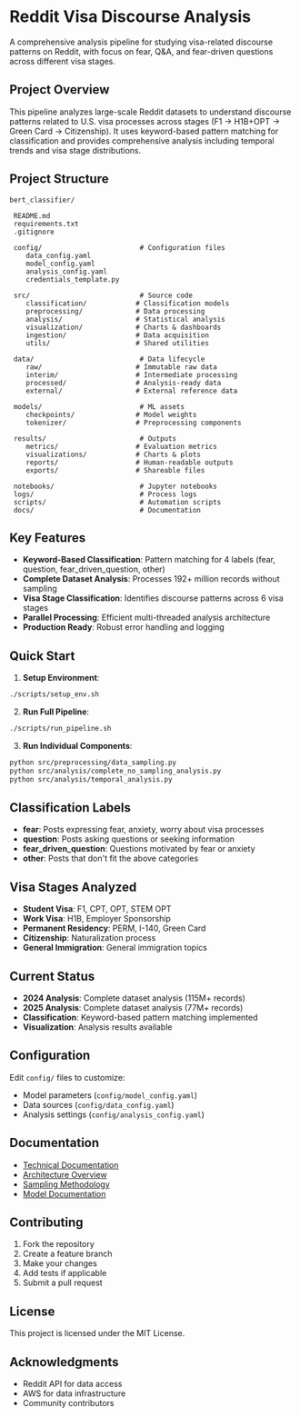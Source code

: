 # Reddit Visa Discourse Analysis

A comprehensive analysis pipeline for studying visa-related discourse patterns on Reddit, with focus on fear, Q&A, and fear-driven questions across different visa stages.

## Project Overview

This pipeline analyzes large-scale Reddit datasets to understand discourse patterns related to U.S. visa processes across stages (F1 → H1B+OPT → Green Card → Citizenship). It uses keyword-based pattern matching for classification and provides comprehensive analysis including temporal trends and visa stage distributions.

## Project Structure

```
bert_classifier/

 README.md
 requirements.txt
 .gitignore

 config/                        # Configuration files
    data_config.yaml
    model_config.yaml
    analysis_config.yaml
    credentials_template.py

 src/                           # Source code
    classification/            # Classification models
    preprocessing/             # Data processing
    analysis/                  # Statistical analysis
    visualization/             # Charts & dashboards
    ingestion/                 # Data acquisition
    utils/                     # Shared utilities

 data/                          # Data lifecycle
    raw/                       # Immutable raw data
    interim/                   # Intermediate processing
    processed/                 # Analysis-ready data
    external/                  # External reference data

 models/                        # ML assets
    checkpoints/               # Model weights
    tokenizer/                 # Preprocessing components

 results/                       # Outputs
    metrics/                   # Evaluation metrics
    visualizations/            # Charts & plots
    reports/                   # Human-readable outputs
    exports/                   # Shareable files

 notebooks/                     # Jupyter notebooks
 logs/                          # Process logs
 scripts/                       # Automation scripts
 docs/                          # Documentation
```

## Key Features

- **Keyword-Based Classification**: Pattern matching for 4 labels (fear, question, fear_driven_question, other)
- **Complete Dataset Analysis**: Processes 192+ million records without sampling
- **Visa Stage Classification**: Identifies discourse patterns across 6 visa stages
- **Parallel Processing**: Efficient multi-threaded analysis architecture
- **Production Ready**: Robust error handling and logging

## Quick Start

1. **Setup Environment**:
```bash
./scripts/setup_env.sh
```

2. **Run Full Pipeline**:
```bash
./scripts/run_pipeline.sh
```

3. **Run Individual Components**:
```bash
python src/preprocessing/data_sampling.py
python src/analysis/complete_no_sampling_analysis.py
python src/analysis/temporal_analysis.py
```

## Classification Labels

- **fear**: Posts expressing fear, anxiety, worry about visa processes
- **question**: Posts asking questions or seeking information
- **fear_driven_question**: Questions motivated by fear or anxiety
- **other**: Posts that don't fit the above categories

## Visa Stages Analyzed

- **Student Visa**: F1, CPT, OPT, STEM OPT
- **Work Visa**: H1B, Employer Sponsorship
- **Permanent Residency**: PERM, I-140, Green Card
- **Citizenship**: Naturalization process
- **General Immigration**: General immigration topics

## Current Status

- **2024 Analysis**: Complete dataset analysis (115M+ records)
- **2025 Analysis**: Complete dataset analysis (77M+ records)
- **Classification**: Keyword-based pattern matching implemented
- **Visualization**: Analysis results available

## Configuration

Edit `config/` files to customize:
- Model parameters (`config/model_config.yaml`)
- Data sources (`config/data_config.yaml`)
- Analysis settings (`config/analysis_config.yaml`)

## Documentation

- [Technical Documentation](docs/TECHNICAL_DOCS.md)
- [Architecture Overview](docs/ARCHITECTURE_DIAGRAM.png)
- [Sampling Methodology](docs/SAMPLING_METHODOLOGY.md)
- [Model Documentation](docs/MODEL_DOCUMENTATION.md)

## Contributing

1. Fork the repository
2. Create a feature branch
3. Make your changes
4. Add tests if applicable
5. Submit a pull request

## License

This project is licensed under the MIT License.

## Acknowledgments

- Reddit API for data access
- AWS for data infrastructure
- Community contributors
